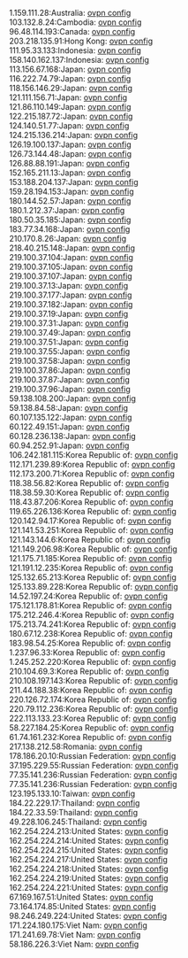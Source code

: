 1.159.111.28:Australia: [ovpn config](vpn/1_159_111_28.ovpn)  
103.132.8.24:Cambodia: [ovpn config](vpn/103_132_8_24.ovpn)  
96.48.114.193:Canada: [ovpn config](vpn/96_48_114_193.ovpn)  
203.218.135.91:Hong Kong: [ovpn config](vpn/203_218_135_91.ovpn)  
111.95.33.133:Indonesia: [ovpn config](vpn/111_95_33_133.ovpn)  
158.140.162.137:Indonesia: [ovpn config](vpn/158_140_162_137.ovpn)  
113.156.67.168:Japan: [ovpn config](vpn/113_156_67_168.ovpn)  
116.222.74.79:Japan: [ovpn config](vpn/116_222_74_79.ovpn)  
118.156.146.29:Japan: [ovpn config](vpn/118_156_146_29.ovpn)  
121.111.156.71:Japan: [ovpn config](vpn/121_111_156_71.ovpn)  
121.86.110.149:Japan: [ovpn config](vpn/121_86_110_149.ovpn)  
122.215.187.72:Japan: [ovpn config](vpn/122_215_187_72.ovpn)  
124.140.51.77:Japan: [ovpn config](vpn/124_140_51_77.ovpn)  
124.215.136.214:Japan: [ovpn config](vpn/124_215_136_214.ovpn)  
126.19.100.137:Japan: [ovpn config](vpn/126_19_100_137.ovpn)  
126.73.144.48:Japan: [ovpn config](vpn/126_73_144_48.ovpn)  
126.88.88.191:Japan: [ovpn config](vpn/126_88_88_191.ovpn)  
152.165.211.13:Japan: [ovpn config](vpn/152_165_211_13.ovpn)  
153.188.204.137:Japan: [ovpn config](vpn/153_188_204_137.ovpn)  
159.28.194.153:Japan: [ovpn config](vpn/159_28_194_153.ovpn)  
180.144.52.57:Japan: [ovpn config](vpn/180_144_52_57.ovpn)  
180.1.212.37:Japan: [ovpn config](vpn/180_1_212_37.ovpn)  
180.50.35.185:Japan: [ovpn config](vpn/180_50_35_185.ovpn)  
183.77.34.168:Japan: [ovpn config](vpn/183_77_34_168.ovpn)  
210.170.8.26:Japan: [ovpn config](vpn/210_170_8_26.ovpn)  
218.40.215.148:Japan: [ovpn config](vpn/218_40_215_148.ovpn)  
219.100.37.104:Japan: [ovpn config](vpn/219_100_37_104.ovpn)  
219.100.37.105:Japan: [ovpn config](vpn/219_100_37_105.ovpn)  
219.100.37.107:Japan: [ovpn config](vpn/219_100_37_107.ovpn)  
219.100.37.13:Japan: [ovpn config](vpn/219_100_37_13.ovpn)  
219.100.37.177:Japan: [ovpn config](vpn/219_100_37_177.ovpn)  
219.100.37.182:Japan: [ovpn config](vpn/219_100_37_182.ovpn)  
219.100.37.19:Japan: [ovpn config](vpn/219_100_37_19.ovpn)  
219.100.37.31:Japan: [ovpn config](vpn/219_100_37_31.ovpn)  
219.100.37.49:Japan: [ovpn config](vpn/219_100_37_49.ovpn)  
219.100.37.51:Japan: [ovpn config](vpn/219_100_37_51.ovpn)  
219.100.37.55:Japan: [ovpn config](vpn/219_100_37_55.ovpn)  
219.100.37.58:Japan: [ovpn config](vpn/219_100_37_58.ovpn)  
219.100.37.86:Japan: [ovpn config](vpn/219_100_37_86.ovpn)  
219.100.37.87:Japan: [ovpn config](vpn/219_100_37_87.ovpn)  
219.100.37.96:Japan: [ovpn config](vpn/219_100_37_96.ovpn)  
59.138.108.200:Japan: [ovpn config](vpn/59_138_108_200.ovpn)  
59.138.84.58:Japan: [ovpn config](vpn/59_138_84_58.ovpn)  
60.107.135.122:Japan: [ovpn config](vpn/60_107_135_122.ovpn)  
60.122.49.151:Japan: [ovpn config](vpn/60_122_49_151.ovpn)  
60.128.236.138:Japan: [ovpn config](vpn/60_128_236_138.ovpn)  
60.94.252.91:Japan: [ovpn config](vpn/60_94_252_91.ovpn)  
106.242.181.115:Korea Republic of: [ovpn config](vpn/106_242_181_115.ovpn)  
112.171.239.89:Korea Republic of: [ovpn config](vpn/112_171_239_89.ovpn)  
112.173.200.71:Korea Republic of: [ovpn config](vpn/112_173_200_71.ovpn)  
118.38.56.82:Korea Republic of: [ovpn config](vpn/118_38_56_82.ovpn)  
118.38.59.30:Korea Republic of: [ovpn config](vpn/118_38_59_30.ovpn)  
118.43.87.206:Korea Republic of: [ovpn config](vpn/118_43_87_206.ovpn)  
119.65.226.136:Korea Republic of: [ovpn config](vpn/119_65_226_136.ovpn)  
120.142.94.17:Korea Republic of: [ovpn config](vpn/120_142_94_17.ovpn)  
121.141.53.251:Korea Republic of: [ovpn config](vpn/121_141_53_251.ovpn)  
121.143.144.6:Korea Republic of: [ovpn config](vpn/121_143_144_6.ovpn)  
121.149.206.98:Korea Republic of: [ovpn config](vpn/121_149_206_98.ovpn)  
121.175.71.185:Korea Republic of: [ovpn config](vpn/121_175_71_185.ovpn)  
121.191.12.235:Korea Republic of: [ovpn config](vpn/121_191_12_235.ovpn)  
125.132.65.213:Korea Republic of: [ovpn config](vpn/125_132_65_213.ovpn)  
125.133.89.228:Korea Republic of: [ovpn config](vpn/125_133_89_228.ovpn)  
14.52.197.24:Korea Republic of: [ovpn config](vpn/14_52_197_24.ovpn)  
175.121.178.81:Korea Republic of: [ovpn config](vpn/175_121_178_81.ovpn)  
175.212.246.4:Korea Republic of: [ovpn config](vpn/175_212_246_4.ovpn)  
175.213.74.241:Korea Republic of: [ovpn config](vpn/175_213_74_241.ovpn)  
180.67.12.238:Korea Republic of: [ovpn config](vpn/180_67_12_238.ovpn)  
183.98.54.25:Korea Republic of: [ovpn config](vpn/183_98_54_25.ovpn)  
1.237.96.33:Korea Republic of: [ovpn config](vpn/1_237_96_33.ovpn)  
1.245.252.220:Korea Republic of: [ovpn config](vpn/1_245_252_220.ovpn)  
210.104.69.3:Korea Republic of: [ovpn config](vpn/210_104_69_3.ovpn)  
210.108.197.143:Korea Republic of: [ovpn config](vpn/210_108_197_143.ovpn)  
211.44.188.38:Korea Republic of: [ovpn config](vpn/211_44_188_38.ovpn)  
220.126.72.174:Korea Republic of: [ovpn config](vpn/220_126_72_174.ovpn)  
220.79.112.236:Korea Republic of: [ovpn config](vpn/220_79_112_236.ovpn)  
222.113.133.23:Korea Republic of: [ovpn config](vpn/222_113_133_23.ovpn)  
58.227.184.25:Korea Republic of: [ovpn config](vpn/58_227_184_25.ovpn)  
61.74.161.232:Korea Republic of: [ovpn config](vpn/61_74_161_232.ovpn)  
217.138.212.58:Romania: [ovpn config](vpn/217_138_212_58.ovpn)  
178.186.20.10:Russian Federation: [ovpn config](vpn/178_186_20_10.ovpn)  
37.195.229.55:Russian Federation: [ovpn config](vpn/37_195_229_55.ovpn)  
77.35.141.236:Russian Federation: [ovpn config](vpn/77_35_141_236.ovpn)  
77.35.141.236:Russian Federation: [ovpn config](vpn/77_35_141_236.ovpn)  
123.195.133.10:Taiwan: [ovpn config](vpn/123_195_133_10.ovpn)  
184.22.229.17:Thailand: [ovpn config](vpn/184_22_229_17.ovpn)  
184.22.33.59:Thailand: [ovpn config](vpn/184_22_33_59.ovpn)  
49.228.106.245:Thailand: [ovpn config](vpn/49_228_106_245.ovpn)  
162.254.224.213:United States: [ovpn config](vpn/162_254_224_213.ovpn)  
162.254.224.214:United States: [ovpn config](vpn/162_254_224_214.ovpn)  
162.254.224.215:United States: [ovpn config](vpn/162_254_224_215.ovpn)  
162.254.224.217:United States: [ovpn config](vpn/162_254_224_217.ovpn)  
162.254.224.218:United States: [ovpn config](vpn/162_254_224_218.ovpn)  
162.254.224.219:United States: [ovpn config](vpn/162_254_224_219.ovpn)  
162.254.224.221:United States: [ovpn config](vpn/162_254_224_221.ovpn)  
67.169.167.51:United States: [ovpn config](vpn/67_169_167_51.ovpn)  
73.164.174.85:United States: [ovpn config](vpn/73_164_174_85.ovpn)  
98.246.249.224:United States: [ovpn config](vpn/98_246_249_224.ovpn)  
171.224.180.175:Viet Nam: [ovpn config](vpn/171_224_180_175.ovpn)  
171.241.69.78:Viet Nam: [ovpn config](vpn/171_241_69_78.ovpn)  
58.186.226.3:Viet Nam: [ovpn config](vpn/58_186_226_3.ovpn)  
